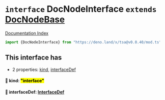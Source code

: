 # `interface` DocNodeInterface `extends` [DocNodeBase](../private.interface.DocNodeBase/README.md)

[Documentation Index](../README.md)

```ts
import {DocNodeInterface} from "https://deno.land/x/tsa@v0.0.40/mod.ts"
```

## This interface has

- 2 properties:
[kind](#-kind-interface),
[interfaceDef](#-interfacedef-interfacedef)


#### 📄 kind: <mark>"interface"</mark>



#### 📄 interfaceDef: [InterfaceDef](../interface.InterfaceDef/README.md)



